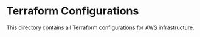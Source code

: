 # Terraform Configurations

This directory contains all Terraform configurations for AWS infrastructure.
